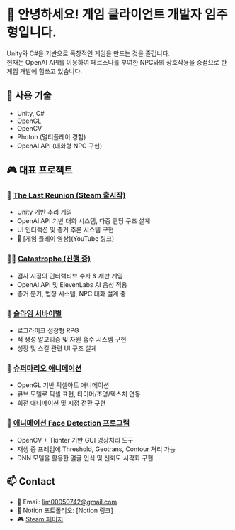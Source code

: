 # 👋 안녕하세요! 게임 클라이언트 개발자 임주형입니다.
Unity와 C#을 기반으로 독창적인 게임을 만드는 것을 즐깁니다.  
현재는 OpenAI API를 이용하여 페르소나를 부여한 NPC와의 상호작용을 중점으로 한 게임 개발에 힘쓰고 있습니다.

## 🔧 사용 기술
- Unity, C#
- OpenGL
- OpenCV
- Photon (멀티플레이 경험)
- OpenAI API (대화형 NPC 구현)

## 🎮 대표 프로젝트

### 🎯 [The Last Reunion (Steam 출시작)](https://store.steampowered.com/app/3600510/The_Last_Reunion/)
- Unity 기반 추리 게임
- OpenAI API 기반 대화 시스템, 다중 엔딩 구조 설계
- UI 인터랙션 및 증거 추론 시스템 구현  
- 🎥 [게임 플레이 영상](YouTube 링크)

### 🕵️‍♂️ [Catastrophe (진행 중)](https://github.com/LimJuHyung1/Catastrophe)
- 검사 시점의 인터랙티브 수사 & 재판 게임
- OpenAI API 및 ElevenLabs AI 음성 적용
- 증거 분기, 법정 시스템, NPC 대화 설계 중

### 🧪 [슬라임 서바이벌](https://github.com/LimJuHyung1/SlimeSurvivor)
- 로그라이크 성장형 RPG
- 적 생성 알고리즘 및 자원 흡수 시스템 구현
- 성장 및 스킬 관련 UI 구조 설계

### 🎨 [슈퍼마리오 애니메이션](https://github.com/LimJuHyung1/ComputerGraphics)
- OpenGL 기반 픽셀아트 애니메이션
- 큐브 모델로 픽셀 표현, 타이머/조명/텍스처 연동
- 회전 애니메이션 및 시점 전환 구현

### 🧠 [애니메이션 Face Detection 프로그램](https://github.com/LimJuHyung1/ComputreVision/tree/master)
- OpenCV + Tkinter 기반 GUI 영상처리 도구
- 재생 중 프레임에 Threshold, Geotrans, Contour 처리 가능
- DNN 모델을 활용한 얼굴 인식 및 신뢰도 시각화 구현

## 📫 Contact
- 📧 Email: lim00050742@gmail.com  
- 📘 Notion 포트폴리오: [Notion 링크]  
- 🎮 [Steam 페이지](https://store.steampowered.com/app/3600510/The_Last_Reunion/)

